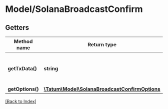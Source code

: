 # Model/SolanaBroadcastConfirm

## Getters

Method name | Return type | Description | Notes
------------ | ------------- | ------------- | -------------
**getTxData()** | **string** | Raw signed transaction to be published to network. |
**getOptions()** | [**\Tatum\Model\SolanaBroadcastConfirmOptions**](SolanaBroadcastConfirmOptions.md) |  | [optional]

[[Back to Index]](../index.md)
